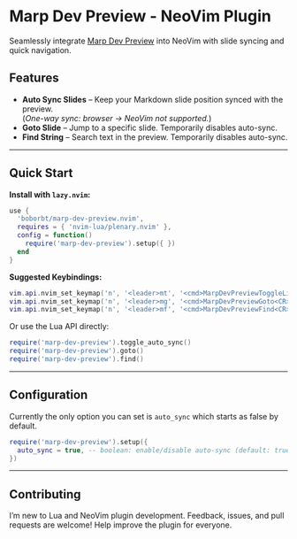 # Marp Dev Preview - NeoVim Plugin

Seamlessly integrate [Marp Dev Preview](https://github.com/boborbt/marp-dev-preview) into NeoVim with slide syncing and quick navigation.

## Features

- **Auto Sync Slides** – Keep your Markdown slide position synced with the preview.  
  (*One-way sync: browser → NeoVim not supported.*)  
- **Goto Slide** – Jump to a specific slide. Temporarily disables auto-sync.  
- **Find String** – Search text in the preview. Temporarily disables auto-sync.  

---

## Quick Start

**Install with `lazy.nvim`:**

```lua
use {
  'boborbt/marp-dev-preview.nvim',
  requires = { 'nvim-lua/plenary.nvim' },
  config = function()
    require('marp-dev-preview').setup({ })
  end
}
```

**Suggested Keybindings:**

```lua
vim.api.nvim_set_keymap('n', '<leader>mt', '<cmd>MarpDevPreviewToggleLiveSync<CR>', { noremap = true, silent = true })
vim.api.nvim_set_keymap('n', '<leader>mg', '<cmd>MarpDevPreviewGoto<CR>', { noremap = true, silent = true })
vim.api.nvim_set_keymap('n', '<leader>mf', '<cmd>MarpDevPreviewFind<CR>', { noremap = true, silent = true })
```

Or use the Lua API directly:

```lua
require('marp-dev-preview').toggle_auto_sync()
require('marp-dev-preview').goto()
require('marp-dev-preview').find()
```

---

## Configuration

Currently the only option you can set is `auto_sync` which starts as false by default.

```lua
require('marp-dev-preview').setup({
  auto_sync = true, -- boolean: enable/disable auto-sync (default: true)
})
```

---

## Contributing

I’m new to Lua and NeoVim plugin development. Feedback, issues, and pull requests are welcome! Help improve the plugin for everyone.

